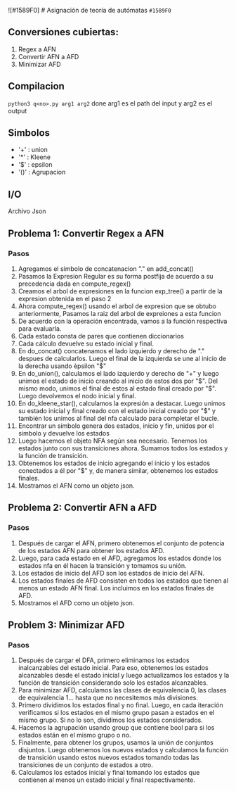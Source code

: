 ![#1589F0] # Asignación de teoría de autómatas `#1589F0`

## Conversiones cubiertas:

1. Regex a AFN
2. Convertir AFN a AFD
3. Minimizar AFD 

## Compilacion
`python3 q<no>.py arg1 arg2`  done arg1 es el path del input y arg2 es el output

## Simbolos
- '+' : union 
- '*' : Kleene
- '$' : epsilon 
- '()' : Agrupacion

## I/O 
Archivo Json

## Problema 1: Convertir Regex a AFN

### Pasos

1. Agregamos el simbolo de concatenacion "." en add_concat()
2. Pasamos la Expresion Regular es su forma postfija de acuerdo a su precedencia dada en compute_regex()
3. Creamos el arbol de expresiones en la funcion exp_tree() a partir de la expresion obtenida en el paso 2 
4. Ahora compute_regex() usando el arbol de expresion que se obtubo anteriormente, Pasamos la raiz del arbol de expreiones a esta funcion
5. De acuerdo con la operación encontrada, vamos a la función respectiva para evaluarla.
6. Cada estado consta de pares que contienen diccionarios
7. Cada cálculo devuelve su estado inicial y final.
8. En do_concat() concatenamos el lado izquierdo y derecho de "." despues de calcularlos. Luego el final de la izquierda se une al inicio de la derecha usando èpsilon "$"
9. En do_union(), calculamos el lado izquierdo y derecho de "+" y luego unimos el estado de inicio creando al inicio de estos dos por "$". Del mismo modo, unimos el final de estos al estado final creado por "$". Luego devolvemos el nodo inicial y final.
10. En do_kleene_star(), calculamos la expresión a destacar. Luego unimos su estado inicial y final creado con el estado inicial creado por "$" y también los unimos al final del nfa calculado para completar el bucle.
11. Encontrar un simbolo genera dos estados, inicio y fin, unidos por el simbolo y devuelve los estados
12. Luego hacemos el objeto NFA según sea necesario. Tenemos los estados junto con sus transiciones ahora. Sumamos todos los estados y la función de transición.
13. Obtenemos los estados de inicio agregando el inicio y los estados conectados a él por "$" y, de manera similar, obtenemos los estados finales.
14. Mostramos el AFN como un objeto json.

## Problema 2: Convertir AFN a AFD

### Pasos
1. Después de cargar el AFN, primero obtenemos el conjunto de potencia de los estados AFN para obtener los estados AFD.
2. Luego, para cada estado en el AFD, agregamos los estados donde los estados nfa en él hacen la transición y tomamos su unión.
3. Los estados de inicio del AFD son los estados de inicio del AFN.
4. Los estados finales de AFD consisten en todos los estados que tienen al menos un estado AFN final. Los incluimos en los estados finales de AFD.
5. Mostramos el AFD como un objeto json.

## Problem 3: Minimizar AFD

### Pasos
1. Después de cargar el DFA, primero eliminamos los estados inalcanzables del estado inicial. Para eso, obtenemos los estados alcanzables desde el estado inicial y luego actualizamos los estados y la función de transición considerando solo los estados alcanzables.
2. Para minimizar AFD, calculamos las clases de equivalencia 0, las clases de equivalencia 1... hasta que no necesitemos más divisiones.
3. Primero dividimos los estados final y no final. Luego, en cada iteración verificamos si los estados en el mismo grupo pasan a estados en el mismo grupo. Si no lo son, dividimos los estados considerados.
4. Hacemos la agrupación usando group que contiene bool para si los estados están en el mismo grupo o no.
5. Finalmente, para obtener los grupos, usamos la unión de conjuntos disjuntos. Luego obtenemos los nuevos estados y calculamos la función de transición usando estos nuevos estados tomando todas las transiciones de un conjunto de estados a otro.
6. Calculamos los estados inicial y final tomando los estados que contienen al menos un estado inicial y final respectivamente.
